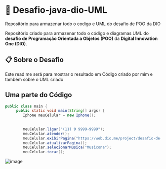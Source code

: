# 📌 Desafio-java-dio-UML 
Repositório para armazenar todo o codigo e UML do desafio de POO da DIO

Repositório criado para armazenar todo o código e diagramas UML do **desafio de Programação Orientada a Objetos (POO)** da **Digital Innovation One (DIO)**.  

## 📋 Sobre o Desafio  
Este read me será para mostrar o resultado em Código criado por mim e também sobre o UML criado


## Uma parte do Código 

```java
public class main {
	 public static void main(String[] args) {
		Iphone meuCelular = new Iphone();
		
		
		meuCelular.ligar("(11) 9 9999-9999");
		meuCelular.atender();
		meuCelular.exibirPagina("https://web.dio.me/project/desafio-de-projeto-1/learning/6d16483b-8e3c-4275-9e1d-9ecea46a839c?back=/track/bradesco-java-cloud-native&tab=undefined&moduleId=undefined");
		meuCelular.atualizarPagina();
		meuCelular.selecionarMusica("Musicona");
		meuCelular.tocar();
```
![image](https://github.com/user-attachments/assets/50b5c560-b8e1-4416-aeef-af5d53c79203)
